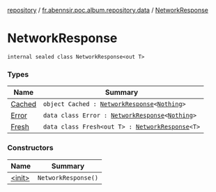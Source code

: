 [repository](../../index.md) / [fr.abennsir.poc.album.repository.data](../index.md) / [NetworkResponse](./index.md)

# NetworkResponse

`internal sealed class NetworkResponse<out T>`

### Types

| Name | Summary |
|---|---|
| [Cached](-cached.md) | `object Cached : `[`NetworkResponse`](./index.md)`<`[`Nothing`](https://kotlinlang.org/api/latest/jvm/stdlib/kotlin/-nothing/index.html)`>` |
| [Error](-error/index.md) | `data class Error : `[`NetworkResponse`](./index.md)`<`[`Nothing`](https://kotlinlang.org/api/latest/jvm/stdlib/kotlin/-nothing/index.html)`>` |
| [Fresh](-fresh/index.md) | `data class Fresh<out T> : `[`NetworkResponse`](./index.md)`<T>` |

### Constructors

| Name | Summary |
|---|---|
| [&lt;init&gt;](-init-.md) | `NetworkResponse()` |
